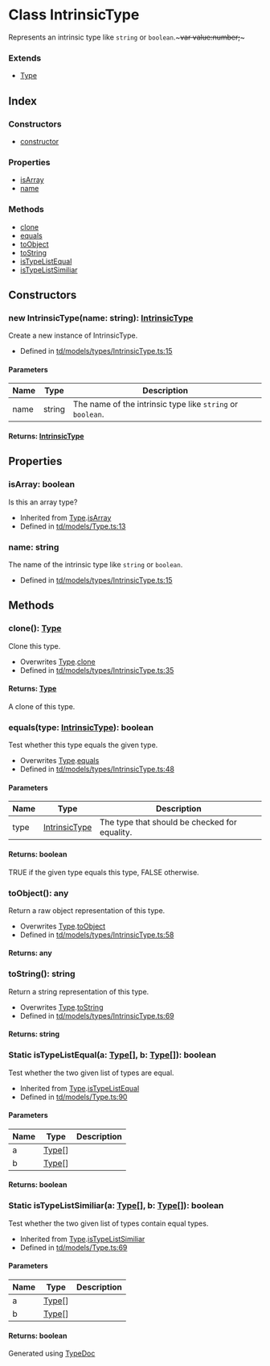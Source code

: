 # Class IntrinsicType
Represents an intrinsic type like `string` or `boolean`.~~~var value:number;~~~

### Extends
* [Type](td.models.type.md)

## Index

### Constructors
* [constructor](td.models.intrinsictype.md#constructor)

### Properties
* [isArray](td.models.intrinsictype.md#isarray)
* [name](td.models.intrinsictype.md#name)

### Methods
* [clone](td.models.intrinsictype.md#clone)
* [equals](td.models.intrinsictype.md#equals)
* [toObject](td.models.intrinsictype.md#toobject)
* [toString](td.models.intrinsictype.md#tostring)
* [isTypeListEqual](td.models.intrinsictype.md#istypelistequal)
* [isTypeListSimiliar](td.models.intrinsictype.md#istypelistsimiliar)

## Constructors

### new IntrinsicType(name: string): [IntrinsicType](td.models.intrinsictype.md)
Create a new instance of IntrinsicType.  
* Defined in [td/models/types/IntrinsicType.ts:15](https://github.com/kimamula/typedoc/blob/HEAD/src/td/models/types/IntrinsicType.ts#L15)


#### Parameters

| Name | Type | Description |
| ---- | ---- | ---- |
| name | string| The name of the intrinsic type like `string` or `boolean`. |

#### Returns: [IntrinsicType](td.models.intrinsictype.md)

## Properties

### isArray: boolean
Is this an array type?
* Inherited from [Type](td.models.type.md).[isArray](td.models.type.md#isarray)
* Defined in [td/models/Type.ts:13](https://github.com/kimamula/typedoc/blob/HEAD/src/td/models/Type.ts#L13)


### name: string
The name of the intrinsic type like `string` or `boolean`.
* Defined in [td/models/types/IntrinsicType.ts:15](https://github.com/kimamula/typedoc/blob/HEAD/src/td/models/types/IntrinsicType.ts#L15)


## Methods

### clone(): [Type](td.models.type.md)
Clone this type.  
* Overwrites [Type](td.models.type.md).[clone](td.models.type.md#clone)
* Defined in [td/models/types/IntrinsicType.ts:35](https://github.com/kimamula/typedoc/blob/HEAD/src/td/models/types/IntrinsicType.ts#L35)

#### Returns: [Type](td.models.type.md)
A clone of this type.


### equals(type: [IntrinsicType](td.models.intrinsictype.md)): boolean
Test whether this type equals the given type.  
* Overwrites [Type](td.models.type.md).[equals](td.models.type.md#equals)
* Defined in [td/models/types/IntrinsicType.ts:48](https://github.com/kimamula/typedoc/blob/HEAD/src/td/models/types/IntrinsicType.ts#L48)


#### Parameters

| Name | Type | Description |
| ---- | ---- | ---- |
| type | [IntrinsicType](td.models.intrinsictype.md)| The type that should be checked for equality. |

#### Returns: boolean
TRUE if the given type equals this type, FALSE otherwise.


### toObject(): any
Return a raw object representation of this type.  
* Overwrites [Type](td.models.type.md).[toObject](td.models.type.md#toobject)
* Defined in [td/models/types/IntrinsicType.ts:58](https://github.com/kimamula/typedoc/blob/HEAD/src/td/models/types/IntrinsicType.ts#L58)

#### Returns: any

### toString(): string
Return a string representation of this type.  
* Overwrites [Type](td.models.type.md).[toString](td.models.type.md#tostring)
* Defined in [td/models/types/IntrinsicType.ts:69](https://github.com/kimamula/typedoc/blob/HEAD/src/td/models/types/IntrinsicType.ts#L69)

#### Returns: string

### Static isTypeListEqual(a: [Type](td.models.type.md)[], b: [Type](td.models.type.md)[]): boolean
Test whether the two given list of types are equal.  
* Inherited from [Type](td.models.type.md).[isTypeListEqual](td.models.type.md#istypelistequal)
* Defined in [td/models/Type.ts:90](https://github.com/kimamula/typedoc/blob/HEAD/src/td/models/Type.ts#L90)


#### Parameters

| Name | Type | Description |
| ---- | ---- | ---- |
| a | [Type](td.models.type.md)[]|  |
| b | [Type](td.models.type.md)[]|  |

#### Returns: boolean

### Static isTypeListSimiliar(a: [Type](td.models.type.md)[], b: [Type](td.models.type.md)[]): boolean
Test whether the two given list of types contain equal types.  
* Inherited from [Type](td.models.type.md).[isTypeListSimiliar](td.models.type.md#istypelistsimiliar)
* Defined in [td/models/Type.ts:69](https://github.com/kimamula/typedoc/blob/HEAD/src/td/models/Type.ts#L69)


#### Parameters

| Name | Type | Description |
| ---- | ---- | ---- |
| a | [Type](td.models.type.md)[]|  |
| b | [Type](td.models.type.md)[]|  |

#### Returns: boolean


Generated using [TypeDoc](http://typedoc.io)
